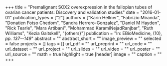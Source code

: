 +++
title = "Premalignant SOX2 overexpression in the fallopian tubes of ovarian cancer patients: Discovery and validation studies"
date = "2016-01-01"
publication_types = ["2"]
authors = ["Karin Hellner", "Fabrizio Miranda", "Donatien Fotso Chedom", "Sandra Herrero-Gonzalez", "Daniel M Hayden", "Rick Tearle", "Mara Artibani", "Mohammad KaramiNejadRanjbar", "Ruth Williams", "Kezia Gaitskell", "{others}"]
publication = "In: EBioMedicine, (10), _pp. 137--149_"
abstract = ""
abstract_short = ""
image_preview = ""
selected = false
projects = []
tags = []
url_pdf = ""
url_preprint = ""
url_code = ""
url_dataset = ""
url_project = ""
url_slides = ""
url_video = ""
url_poster = ""
url_source = ""
math = true
highlight = true
[header]
image = ""
caption = ""
+++
